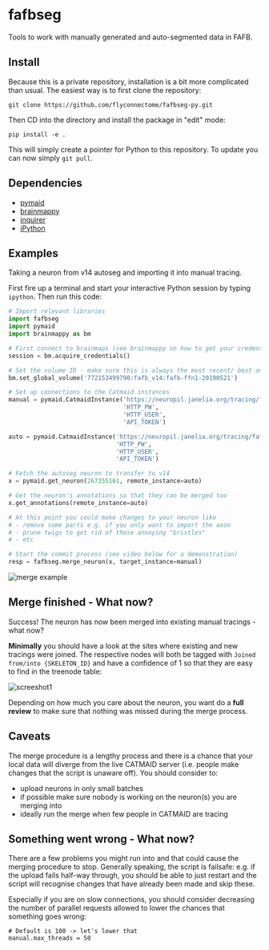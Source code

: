 # fafbseg
Tools to work with manually generated and auto-segmented data in FAFB.

## Install
Because this is a private repository, installation is a bit more complicated
than usual. The easiest way is to first clone the repository:

```
git clone https://github.com/flyconnectome/fafbseg-py.git
```

Then CD into the directory and install the package in "edit" mode:

```
pip install -e .
```

This will simply create a pointer for Python to this repository. To update you
can now simply `git pull`.

## Dependencies
- [pymaid](https://pymaid.readthedocs.io/en/latest/)
- [brainmappy](https://github.com/schlegelp/brainmappy)
- [inquirer](https://magmax.org/python-inquirer/index.html)
- [iPython](https://ipython.org/install.html)

## Examples
Taking a neuron from v14 autoseg and importing it into manual tracing.

First fire up a terminal and start your interactive Python session by typing
`ipython`. Then run this code:

```Python
# Import relevant libraries
import fafbseg
import pymaid
import brainmappy as bm

# First connect to brainmaps (see brainmappy on how to get your credentials)
session = bm.acquire_credentials()

# Set the volume ID - make sure this is always the most recent/ best one
bm.set_global_volume('772153499790:fafb_v14:fafb-ffn1-20190521')

# Set up connections to the Catmaid instances
manual = pymaid.CatmaidInstance('https://neuropil.janelia.org/tracing/fafb/v14',
                                'HTTP_PW',
                                'HTTP_USER',
                                'API_TOKEN')

auto = pymaid.CatmaidInstance('https://neuropil.janelia.org/tracing/fafb/v14seg-Li-190411.0',
                              'HTTP_PW',
                              'HTTP_USER',
                              'API_TOKEN')

# Fetch the autoseg neuron to transfer to v14
x = pymaid.get_neuron(267355161, remote_instance=auto)

# Get the neuron's annotations so that they can be merged too
x.get_annotations(remote_instance=auto)

# At this point you could make changes to your neuron like
# - remove some parts e.g. if you only want to import the axon
# - prune twigs to get rid of those annoying "bristles"
# - etc

# Start the commit process (see video below for a demonstration)
resp = fafbseg.merge_neuron(x, target_instance=manual)
```

![merge example](https://github.com/flyconnectome/fafbseg-py/blob/master/media/screencast.gif?raw=true)

## Merge finished - What now?
Success! The neuron has now been merged into existing manual tracings - what now?

**Minimally** you should have a look at the sites where existing and new
tracings were joined. The respective nodes will both be tagged
with `Joined from/into {SKELETON_ID}` and have a confidence of 1 so that they are
easy to find in the treenode table:

![screeshot1](https://github.com/flyconnectome/fafbseg-py/blob/master/media/screenshot1.png?raw=true)

Depending on how much you care about the neuron, you want do a **full review**
to make sure that nothing was missed during the merge process.

## Caveats
The merge procedure is a lengthy process and there is a chance that your local
data will diverge from the live CATMAID server (i.e. people make changes that
the script is unaware off). You should consider to:

- upload neurons in only small batches
- if possible make sure nobody is working on the neuron(s) you are merging into
- ideally run the merge when few people in CATMAID are tracing

## Something went wrong - What now?
There are a few problems you might run into and that could cause the merging
procedure to stop. Generally speaking, the script is failsafe: e.g. if the
upload fails half-way through, you should be able to just restart and the
script will recognise changes that have already been made and skip these.

Especially if you are on slow connections, you should consider decreasing the
number of parallel requests allowed to lower the chances that something goes
wrong:

```
# Default is 100 -> let's lower that
manual.max_threads = 50
```
